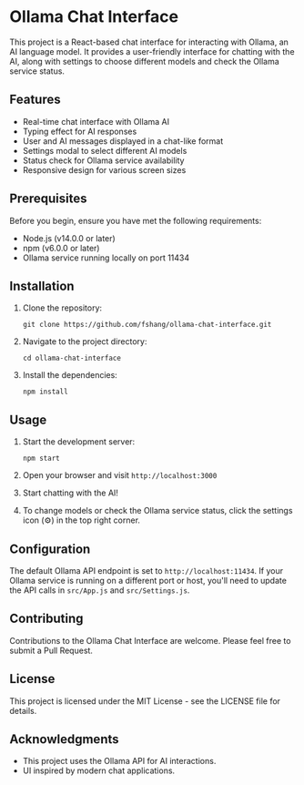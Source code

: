 # Ollama Chat Interface

This project is a React-based chat interface for interacting with Ollama, an AI language model. It provides a user-friendly interface for chatting with the AI, along with settings to choose different models and check the Ollama service status.

## Features

- Real-time chat interface with Ollama AI
- Typing effect for AI responses
- User and AI messages displayed in a chat-like format
- Settings modal to select different AI models
- Status check for Ollama service availability
- Responsive design for various screen sizes

## Prerequisites

Before you begin, ensure you have met the following requirements:

- Node.js (v14.0.0 or later)
- npm (v6.0.0 or later)
- Ollama service running locally on port 11434

## Installation

1. Clone the repository:
   ```
   git clone https://github.com/fshang/ollama-chat-interface.git
   ```

2. Navigate to the project directory:
   ```
   cd ollama-chat-interface
   ```

3. Install the dependencies:
   ```
   npm install
   ```

## Usage

1. Start the development server:
   ```
   npm start
   ```

2. Open your browser and visit `http://localhost:3000`

3. Start chatting with the AI!

4. To change models or check the Ollama service status, click the settings icon (⚙️) in the top right corner.

## Configuration

The default Ollama API endpoint is set to `http://localhost:11434`. If your Ollama service is running on a different port or host, you'll need to update the API calls in `src/App.js` and `src/Settings.js`.

## Contributing

Contributions to the Ollama Chat Interface are welcome. Please feel free to submit a Pull Request.

## License

This project is licensed under the MIT License - see the LICENSE file for details.

## Acknowledgments

- This project uses the Ollama API for AI interactions.
- UI inspired by modern chat applications.
